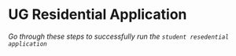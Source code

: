 # UG Residential Application
_Go through these steps to successfully run the `student resedential application`_
